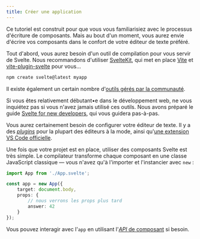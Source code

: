 ```yaml
---
title: Créer une application
---
```


Ce tutoriel est construit pour que vous vous familiarisiez avec le processus d'écriture de composants. Mais au bout d'un moment, vous aurez envie d'écrire vos composants dans le confort de votre éditeur de texte préféré.

Tout d'abord, vous aurez besoin d'un outil de compilation pour vous servir de Svelte. Nous recommandons d'utiliser [SvelteKit](https://kit.svelte.dev), qui met en place [Vite](https://vitejs.dev/) et [vite-plugin-svelte](https://github.com/sveltejs/vite-plugin-svelte/) pour vous...


```bash
npm create svelte@latest myapp
```

Il existe également un certain nombre d'[outils gérés par la communauté](https://sveltesociety.dev/tools).

Si vous êtes relativement débutant•e dans le développement web, ne vous inquiétez pas si vous n'avez jamais utilisé ces outils. Nous avons préparé le guide [Svelte for new developers](/blog/svelte-for-new-developers), qui vous guidera pas-à-pas.

Vous aurez certainement besoin de configurer votre éditeur de texte. Il y a des <span class='vo'>[_plugins_](https://sveltesociety.dev/tools#editor-support)</span> pour la plupart des éditeurs à la mode, ainsi qu'[une extension VS Code officielle](https://marketplace.visualstudio.com/items?itemName=svelte.svelte-vscode).


<!--
NOTE: Removed until we have better place for setting-up-your-editor guide. https://github.com/sveltejs/svelte/pull/7310#issuecomment-1049923609
If your editor does not have a Svelte plugin then you can follow [this guide](/blog/setting-up-your-editor) to configure your text editor to treat `.svelte` files the same as `.html` for the sake of syntax highlighting. -->

Une fois que votre projet est en place, utiliser des composants Svelte est très simple. Le compilateur transforme chaque composant en une classe JavaScript classique — vous n'avez qu'à l'importer et l'instancier avec `new` :

```ts
import App from './App.svelte';

const app = new App({
	target: document.body,
	props: {
		// nous verrons les props plus tard
		answer: 42
	}
});
```

Vous pouvez interagir avec l'`app` en utilisant l'[<span class='vo'>_API_</span> de composant](/docs#run-time-client-side-component-api) si besoin.

